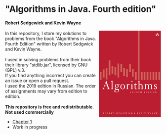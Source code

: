 # "Algorithms in Java. Fourth edition"
**Robert Sedgewick and Kevin Wayne**<br><br>
<a href="url"><img src="cover/cover_book.png" align="right" height="280" width="200" ></a>
In this repository, I store my solutions to problems from the book "Algorithms in Java. Fourth Edition" written by Robert Sedgwick and Kevin Wayne. <br><br>
I used in solving problems from their book their library <a href = "http://introcs.cs.princeton.edu/java/stdlib/stdlib-package.jar">"stdlib.jar"</a>, licensed by GNU (GPL) v.3.<br>
If you find anything incorrect you can create an issue or open a pull request.<br>
I used the 2019 edition in Russian. The order of assignments may vary from edition to edition.<br><br>
**This repository is free and redistributable.**<br>**Not used commercially**

- <a href = "https://github.com/xairaven/SedgewickAlg/tree/main/Chapter1">Chapter 1</a>
- Work in progress
